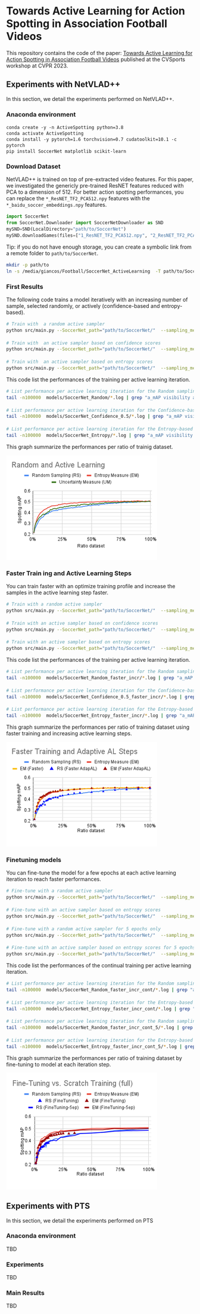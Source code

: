 # Towards Active Learning for Action Spotting in Association Football Videos

This repository contains the code of the paper: [Towards Active Learning for Action Spotting in Association Football Videos](https://arxiv.org/pdf/2304.04220.pdf) published at the CVSports workshop at CVPR 2023.

## Experiments with NetVLAD++

In this section, we detail the experiments performed on NetVLAD++.

### Anaconda environment

```
conda create -y -n ActiveSpotting python=3.8
conda activate ActiveSpotting
conda install -y pytorch=1.6 torchvision=0.7 cudatoolkit=10.1 -c pytorch
pip install SoccerNet matplotlib scikit-learn
```

### Download Dataset

NetVLAD++ is trained on top of pre-extracted video features.
For this paper, we investigated the genericly pre-trained ResNET features reduced with PCA to a dimension of 512.
For better action spotting performances, you can replace the `*_ResNET_TF2_PCA512.npy` features with the `*_baidu_soccer_embeddings.npy` features.

```python
import SoccerNet
from SoccerNet.Downloader import SoccerNetDownloader as SND
mySND=SND(LocalDirectory="path/to/SoccerNet")
mySND.downloadGames(files=["1_ResNET_TF2_PCA512.npy", "2_ResNET_TF2_PCA512.npy"], split=["train","valid","test"])
```

Tip: if you do not have enough storage, you can create a symbolic link from a remote folder to `path/to/SoccerNet`.

```bash
mkdir -p path/to
ln -s /media/giancos/Football/SoccerNet_ActiveLearning  -T path/to/SoccerNet
```

### First Results

The following code trains a model iteratively with an increasing number of sample, selected randomly, or actively (confidence-based and entropy-based).

```bash
# Train with  a random active sampler
python src/main.py --SoccerNet_path="path/to/SoccerNet/"  --sampling_method=random --model_name=SoccerNet_Random

# Train with  an active sampler based on confidence scores
python src/main.py --SoccerNet_path="path/to/SoccerNet/"  --sampling_method=confidence_0.5 --model_name=SoccerNet_Confidence_0.5

# Train with  an active sampler based on entropy scores
python src/main.py --SoccerNet_path="path/to/SoccerNet/"  --sampling_method=entropy --model_name=SoccerNet_Entropy
```

This code list the performances of the training per active learning iteration.

```bash
# List performance per active learning iteration for the Random sampling
tail -n100000  models/SoccerNet_Random/*.log | grep "a_mAP visibility all:"

# List performance per active learning iteration for the Confidence-based active sampling
tail -n100000  models/SoccerNet_Confidence_0.5/*.log | grep "a_mAP visibility all:"

# List performance per active learning iteration for the Entropy-based active sampling
tail -n100000  models/SoccerNet_Entropy/*.log | grep "a_mAP visibility all:"
```

This graph summarize the performances per ratio of trainig dataset.

![MainResults](./img/1.MainResults.png)

### Faster Train ing and Active Learning Steps

You can train faster with an optimize training profile and increase the samples in the active learning step faster.

```bash
# Train with a random active sampler
python src/main.py --SoccerNet_path="path/to/SoccerNet/"  --sampling_method=random --training_scheme faster --active_scheme increasing  --model_name=SoccerNet_Random_faster_incr --GPU 0

# Train with an active sampler based on confidence scores
python src/main.py --SoccerNet_path="path/to/SoccerNet/"  --sampling_method=confidence_0.5 --training_scheme faster --active_scheme increasing  --model_name=SoccerNet_Confidence_0.5_faster_incr --GPU 0

# Train with an active sampler based on entropy scores
python src/main.py --SoccerNet_path="path/to/SoccerNet/"  --sampling_method=entropy --training_scheme faster --active_scheme increasing  --model_name=SoccerNet_Entropy_faster_incr --GPU 0
```

This code list the performances of the training per active learning iteration.

```bash
# List performance per active learning iteration for the Random sampling
tail -n100000  models/SoccerNet_Random_faster_incr/*.log | grep "a_mAP visibility all:"

# List performance per active learning iteration for the Confidence-based active sampling
tail -n100000  models/SoccerNet_Confidence_0.5_faster_incr/*.log | grep "a_mAP visibility all:"

# List performance per active learning iteration for the Entropy-based active sampling
tail -n100000  models/SoccerNet_Entropy_faster_incr/*.log | grep "a_mAP visibility all:"
```

This graph summarize the performances per ratio of training dataset using faster training and increasing active learning steps.

![FasterTraining](./img/2.FasterTrainingandAdaptiveALSteps.png)

### Finetuning models

You can fine-tune the model for a few epochs at each active learning iteration to reach faster performances.

```bash
# Fine-tune with a random active sampler
python src/main.py --SoccerNet_path="path/to/SoccerNet/"  --sampling_method=random --training_scheme faster --active_scheme increasing --continue_training --model_name=SoccerNet_Random_faster_incr_cont

# Fine-tune with an active sampler based on entropy scores
python src/main.py --SoccerNet_path="path/to/SoccerNet/"  --sampling_method=entropy --training_scheme faster --active_scheme increasing --continue_training --model_name=SoccerNet_Entropy_faster_incr_cont

# Fine-tune with a random active sampler for 5 epochs only
python src/main.py --SoccerNet_path="path/to/SoccerNet/"  --sampling_method=random --training_scheme faster --active_scheme increasing --continue_training --max_epochs 5 --model_name=SoccerNet_Random_faster_incr_cont_5

# Fine-tune with an active sampler based on entropy scores for 5 epochs only
python src/main.py --SoccerNet_path="path/to/SoccerNet/"  --sampling_method=entropy --training_scheme faster --active_scheme increasing --continue_training --max_epochs 5 --model_name=SoccerNet_Entropy_faster_incr_cont_5
```

This code list the performances of the continual training per active learning iteration.

```bash
# List performance per active learning iteration for the Random sampling
tail -n100000  models/SoccerNet_Random_faster_incr_cont/*.log | grep "a_mAP visibility all:"

# List performance per active learning iteration for the Entropy-based active sampling
tail -n100000  models/SoccerNet_Entropy_faster_incr_cont/*.log | grep "a_mAP visibility all:"

# List performance per active learning iteration for the Random sampling for 5 epochs training only
tail -n100000  models/SoccerNet_Random_faster_incr_cont_5/*.log | grep "a_mAP visibility all:"

# List performance per active learning iteration for the Entropy-based active sampling for 5 epochs training only
tail -n100000  models/SoccerNet_Entropy_faster_incr_cont_5/*.log | grep "a_mAP visibility all:"
```

This graph summarize the performances per ratio of training dataset by fine-tuning to model at each iteration step.

![FineTuning](./img/3.Fine-TuningvsScratchTraining.png)

## Experiments with PTS

In this section, we detail the experiments performed on PTS

### Anaconda environment

TBD

### Experiments

TBD

### Main Results

TBD
